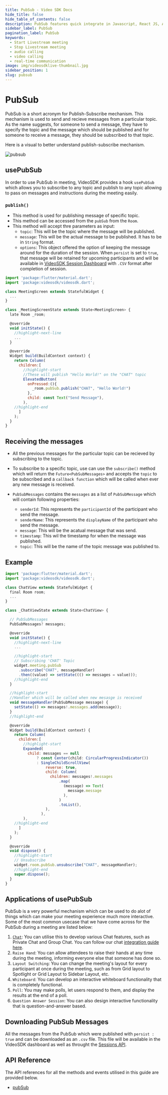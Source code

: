 ```yaml
---
title: PubSub - Video SDK Docs
hide_title: false
hide_table_of_contents: false
description: PubSub features quick integrate in Javascript, React JS, Android, IOS, React Native, Flutter with Video SDK to add live video & audio conferencing to your applications.
sidebar_label: PubSub
pagination_label: PubSub
keywords:
  - Start Livestream meeting
  - Stop Livestream meeting
  - audio calling
  - video calling
  - real-time communication
image: img/videosdklive-thumbnail.jpg
sidebar_position: 1
slug: pubsub
---
```


# PubSub

PubSub is a short acronym for Publish-Subscribe mechanism. This mechanism is used to send and recieve messages from a particular topic. As the name suggests, for someone to send a message, they have to specify the topic and the message which should be published and for someone to receive a message, they should be subscribed to that topic.

Here is a visual to better understand publish-subscribe mechanism.

![pubsub](/img/pubsub.png)

## usePubSub

In order to use PubSub in meeting, VideoSDK provides a hook `usePubSub` which allows you to subscribe to any topic and publish to any topic allowing to pass on messages and instructions during the meeting easily.

### `publish()`

- This method is used for publishing message of specific topic.
- This method can be accessed from the `pubSub` from the `Room`.
- This method will accept thre parameters as input:
  - `topic`: This will be the topic where the message will be published.
  - `message`: This will be the actual message to be published. It has to be in `String` format.
  - `options`: This object offered the option of keeping the message around for the duration of the session. When `persist` is set to `true`, that message will be retained for upcoming participants and will be available in [VideoSDK Session Dashboard](https://app.videosdk.live/meetings/sessions) with `.CSV` format after completion of session.

```js
import 'package:flutter/material.dart';
import 'package:videosdk/videosdk.dart';

class MeetingScreen extends StatefulWidget {
  ...
}

class _MeetingScreenState extends State<MeetingScreen> {
  late Room _room;

  @override
  void initState() {
    //highlight-next-line
    ...
  }

  @override
  Widget build(BuildContext context) {
    return Column(
      children:[
        //highlight-start
        //These will publish "Hello World!" on the "CHAT" topic
        ElevatedButton(
          onPressed:(){
            _room.pubSub.publish("CHAT", "Hello World!")
          },
          child: const Text("Send Message"),
        ),
    //highlight-end
      ]
    );
  }
}
```

## Receiving the messages

- All the previous messages for the particular topic can be recieved by subscribing to the topic.
- To subscribe to a specific topic, use can use the `subscribe()` method which will return the `Future<PubSubMessages>` and accepts the `topic` to be subscribed and a `callback function` which will be called when ever any new message is received.

- `PubSubMessages` contains the `messages` as a list of `PubSubMessage` which will contain following properties:
  - `senderId`: This represents the `participantId` of the participant who send the message.
  - `senderName`: This represents the `displayName` of the participant who send the message.
  - `message`: This will be the acatual message that was send.
  - `timestamp`: This wil the timestamp for when the message was published.
  - `topic`: This will be the name of the topic message was published to.

## Example

```js
import 'package:flutter/material.dart';
import 'package:videosdk/videosdk.dart';

class ChatView extends StatefulWidget {
  final Room room;
  ...
}

class _ChatViewState extends State<ChatView> {

  // PubSubMessages
  PubSubMessages? messages;

  @override
  void initState() {
    //highlight-next-line
    ...

    //highlight-start
    // Subscribing 'CHAT' Topic
    widget.meeting.pubSub
      .subscribe("CHAT", messageHandler)
      .then((value) => setState((() => messages = value)));
    //highlight-end
  }

  //highlight-start
  //Handler which will be called when new mesasge is received
  void messageHandler(PubSubMessage message) {
    setState(() => messages!.messages.add(message));
  }
  //highlight-end

  @override
  Widget build(BuildContext context) {
    return Column(
      children:[
        //highlight-start
        Expanded(
          child: messages == null
              ? const Center(child: CircularProgressIndicator())
              : SingleChildScrollView(
                  reverse: true,
                  child: Column(
                    children: messages!.messages
                        .map(
                          (message) => Text(
                            message.message
                          ),
                        )
                        .toList(),
                  ),
                ),
        ),
    //highlight-end
      ]
    );
  }

  @override
  void dispose() {
    //highlight-start
    // Unsubscribe
    widget.room.pubSub.unsubscribe("CHAT", messageHandler);
    //highlight-end
    super.dispose();
  }
}
```

## Applications of usePubSub

PubSub is a very powerful mechanism which can be used to do alot of things which can make your meeting experience much more interactive. Some of the most common usecase that we have come across for the PubSub during a meeting are listed below:

1. [`Chat`](./chat-using-pubsub): You can utilise this to develop various Chat features, such as Private Chat and Group Chat. You can follow our chat [integration guide here](./chat-using-pubsub).
2. `Raise Hand`: You can allow attendees to raise their hands at any time during the meeting, informing everyone else that someone has done so.
3. `Layout Switching`: You can change the meeting's layout for every participant at once during the meeting, such as from Grid layout to Spotlight or Grid Layout to Sidebar Layout, etc.
4. `Whiteboard`: You can develop an interactive whiteboard functionality that is completely functional.
5. `Poll`: You may make polls, let users respond to them, and display the results at the end of a poll.
6. `Question Answer Session`: You can also design interactive functionality that is question-and-answer based.

## Downloading PubSub Messages

All the messages from the PubSub which were published with `persist : true` and can be downloaded as an `.csv` file. This file will be available in the VideoSDK dashboard as well as throught the [Sessions API](/api-reference/realtime-communication/fetch-session-using-sessionid).

## API Reference

The API references for all the methods and events utilised in this guide are provided below.

- [pubSub](/flutter/api/sdk-reference/pubsub-class/introduction)

